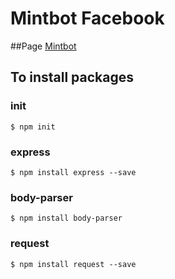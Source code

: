 # Mintbot Facebook

##Page
[Mintbot](https://www.facebook.com/minimintbot/ "Mintbot")

## To install packages
### init
```
$ npm init
```
### express
```
$ npm install express --save
```
### body-parser
```
$ npm install body-parser
```
### request
```
$ npm install request --save
```
